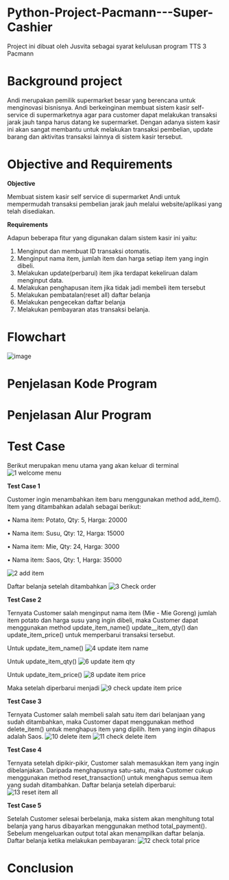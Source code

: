 # Python-Project-Pacmann---Super-Cashier
Project ini dibuat oleh Jusvita sebagai syarat kelulusan program TTS 3 Pacmann

# Background project
Andi merupakan pemilik supermarket besar yang berencana untuk menginovasi bisnisnya. Andi berkeinginan membuat sistem kasir self-service di supermarketnya agar para customer dapat melakukan transaksi jarak jauh tanpa harus datang ke supermarket. Dengan adanya sistem kasir ini akan sangat membantu untuk melakukan transaksi pembelian, update barang dan aktivitas transaksi lainnya di sistem kasir tersebut.

# Objective and Requirements
**Objective**

Membuat sistem kasir self service di supermarket Andi untuk mempermudah transaksi pembelian jarak jauh melalui website/aplikasi yang telah disediakan.

**Requirements**

Adapun beberapa fitur yang digunakan dalam sistem kasir ini yaitu:
1. Menginput dan membuat ID transaksi otomatis.
2. Menginput nama item, jumlah item dan harga setiap item yang ingin dibeli.
3. Melakukan update(perbarui) item jika terdapat kekeliruan dalam menginput data.
4. Melakukan penghapusan item jika tidak jadi membeli item tersebut
5. Melakukan pembatalan(reset all) daftar belanja
6. Melakukan pengecekan daftar belanja
7. Melakukan pembayaran atas transaksi belanja.

# Flowchart

![image](https://user-images.githubusercontent.com/131349719/235947274-3e83a147-4792-4bf0-937a-35d8654ad375.png)

# Penjelasan Kode Program

# Penjelasan Alur Program

# Test Case
Berikut merupakan menu utama yang akan keluar di terminal
![1 welcome menu](https://user-images.githubusercontent.com/131349719/236109727-fd8b9dfe-a0e9-4097-b2e3-905b561bf78e.png)

**Test Case 1**

Customer ingin menambahkan item baru menggunakan method add_item(). Item yang ditambahkan adalah sebagai berikut:

• Nama item: Potato, Qty: 5, Harga: 20000

• Nama item: Susu, Qty: 12, Harga: 15000

• Nama item: Mie, Qty: 24, Harga: 3000

• Nama item: Saos, Qty: 1, Harga: 35000

![2 add item](https://user-images.githubusercontent.com/131349719/236110196-88a3f3ba-2172-4bd7-8aee-1ea0d9ab0d23.png)

Daftar belanja setelah ditambahkan
![3 Check order](https://user-images.githubusercontent.com/131349719/236110215-573f835c-ed98-4d1e-bb41-d3d2f37c0ee5.png)

**Test Case 2**

Ternyata Customer salah menginput nama item (Mie - Mie Goreng) jumlah item  potato dan harga susu yang ingin dibeli, maka Customer dapat menggunakan method update_item_name() update__item_qty() dan update_item_price() untuk memperbarui transaksi tersebut.

Untuk update_item_name()
![4 update item name](https://user-images.githubusercontent.com/131349719/236111456-667cd696-695d-497f-b345-be7c30342954.png)

Untuk update_item_qty()
![6 update item qty](https://user-images.githubusercontent.com/131349719/236111502-f447ccd6-b10a-4cc1-892f-7ada9e26b35a.png)

Untuk update_item_price()
![8 update item price](https://user-images.githubusercontent.com/131349719/236111567-4ff8fa47-a2a4-4c4d-870c-05322de42e6f.png)

Maka setelah diperbarui menjadi
![9 check update item price](https://user-images.githubusercontent.com/131349719/236111612-ec068c02-1797-4fc0-98c3-f481f12dfa7f.png)

**Test Case 3**

Ternyata Customer salah membeli salah satu item dari belanjaan yang sudah ditambahkan, maka Customer dapat menggunakan method delete_item() untuk menghapus item yang dipilih. Item yang ingin dihapus adalah Saos.
![10 delete item](https://user-images.githubusercontent.com/131349719/236111808-c1f98169-fe24-418a-807d-95e54bc1e92a.png)
![11 check delete item](https://user-images.githubusercontent.com/131349719/236111830-f1fcb792-ff67-4695-89ba-8cc788ced582.png)

**Test Case 4**

Ternyata setelah dipikir-pikir, Customer salah memasukkan item yang ingin dibelanjakan. Daripada menghapusnya satu-satu, maka Customer cukup menggunakan method reset_transaction() untuk menghapus semua item yang sudah ditambahkan. Daftar belanja setelah diperbarui:
![13 reset item all](https://user-images.githubusercontent.com/131349719/236111921-231becae-6fda-47f2-ac31-5ead119388de.png)

**Test Case 5**

Setelah Customer selesai berbelanja, maka sistem akan menghitung total belanja yang harus dibayarkan menggunakan method total_payment(). Sebelum mengeluarkan output total akan menampilkan daftar belanja. Daftar belanja ketika melakukan pembayaran:
![12 check total price](https://user-images.githubusercontent.com/131349719/236112022-75cb21a3-c447-453e-9d37-617235a06c5a.png)

# Conclusion
